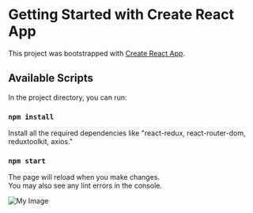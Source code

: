 # Getting Started with Create React App

This project was bootstrapped with [Create React App](https://github.com/facebook/create-react-app).

## Available Scripts

In the project directory, you can run:

### `npm install`

Install all the required dependencies like "react-redux, react-router-dom, reduxtoolkit, axios."

### `npm start`

The page will reload when you make changes.\
You may also see any lint errors in the console.

![My Image](/HomePage.png)
